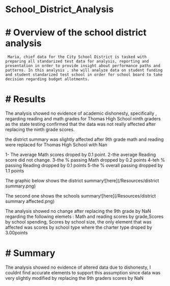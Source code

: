 # School_District_Analysis


  # #  Overview of the school district analysis
 
 
     Maria, chief data for the City School District is tasked with preparing all standarized test data for analysis, reporting and  presentation in order to provide insight about performance paths and patterns. In this analysis , she will analyze data on student funding and student standarized test school in order for school board to take decision regarding budget allotments.
     
  # # Results
 
 The analysis showed no evidence of academic dishonesty, specifically , regarding reading and math grades for Thomas High School ninth graders as the state testing confirmed that the data was not really affected after replacing the ninth grade scores. 
 
 the district summary was  slightly affected after 9th grade math and reading were replaced for Thomas High School with Nan
 
   1- The average Math scores droped by 0.1 point.
   2-the average Reading score did not change.
   3-the % passing Math dropped by 0.2 points
   4-teh % passing Reading dropped by 0.1 points
   5-the % overall passing dropped by 1.1 points
 
 The graphic below shows the district summary![here](/Resources/district summary.png)
 
 The second one shows the schools summary![here](/Resources/district summary affected.png)
 
 
 The analysis showed no change after replacing the 9th grade by NaN regarding the following elemets : Math and reading scores by grade,Scores by school spending, Scores by  school size, the only element that was affected was scores by school type where the charter type droped  by 3.00points
 
 
   # # Summary
  
  The analysis showed no evidence of altered data due to dishonesty, I couldnt find accurate elements to support this assumption since data was very slightly modified by   replacing the 9th graders scores by NaN
